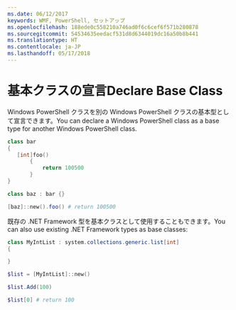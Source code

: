 ```yaml
---
ms.date: 06/12/2017
keywords: WMF, PowerShell, セットアップ
ms.openlocfilehash: 188ede0c558210a746ad0f6c6cef6f571b280878
ms.sourcegitcommit: 54534635eedacf531d8d6344019dc16a50b8b441
ms.translationtype: HT
ms.contentlocale: ja-JP
ms.lasthandoff: 05/17/2018
---
```

# <a name="declare-base-class"></a><span data-ttu-id="30077-102">基本クラスの宣言</span><span class="sxs-lookup"><span data-stu-id="30077-102">Declare Base Class</span></span>
<span data-ttu-id="30077-103">Windows PowerShell クラスを別の Windows PowerShell クラスの基本型として宣言できます。</span><span class="sxs-lookup"><span data-stu-id="30077-103">You can declare a Windows PowerShell class as a base type for another Windows PowerShell class.</span></span>

```powershell
class bar
{
   [int]foo()
       {
           return 100500
       }
}

class baz : bar {}

[baz]::new().foo() # return 100500
```

<span data-ttu-id="30077-104">既存の .NET Framework 型を基本クラスとして使用することもできます。</span><span class="sxs-lookup"><span data-stu-id="30077-104">You can also use existing .NET Framework types as base classes:</span></span>

```powershell
class MyIntList : system.collections.generic.list[int]
{

}

$list = [MyIntList]::new()

$list.Add(100)

$list[0] # return 100
```
